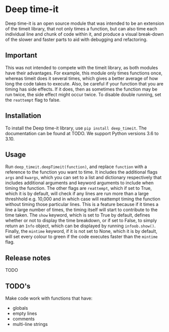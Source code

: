 # Deep time-it
Deep time-it is an open source module that was intended to be an extension of the timeit library, that not only times a function, but can also time each individual line and chunk of code within it, and produce a visual break-down of the slower and faster parts to aid with debugging and refactoring.

## Important
This was not intended to compete with the timeit library, as both modules have their advantages. For example, this module only times functions once, whereas timeit does it several times, which gives a better average of how long the code takes to execute.
Also, be careful if your function that you are timing has side effects. If it does, then as sometimes the function may be run twice, the side effect might occur twice. To disable double running, set the `reattempt` flag to false.

## Installation
To install the Deep time-it library, use `pip install deep_timeit`. The documentation can be found at TODO. We support Python versions 3.6 to 3.10.

## Usage
Run `deep_timeit.deepTimeit(function)`, and replace `function` with a reference to the function you want to time. It includes the additional flags `args` and `kwargs`, which you can set to a list and dictionary respectively that includes additional arguments and keyword arguments to include when timing the function. The other flags are `reattempt`, which if set to True, which it is by default, will check if any lines are run more than a large threshhold e.g. 10,000 and in which case will reattempt timing the function without timing those particular lines. This is a feature because if it times a line a large number of times, the timing itself will start to contribute to the time taken. The `show` keyword, which is set to True by default, defines whether or not to display the time breakdown, or if set to False, to simply return an `Info` object, which can be displayed by running `infoob.show()`. Finally, the `mintime` keyword, if it is not set to None, which it is by default, will set every colour to green if the code executes faster than the `mintime` flag.

## Release notes
TODO

## TODO's
Make code work with functions that have:
- globals
- empty lines
- comments
- multi-line strings